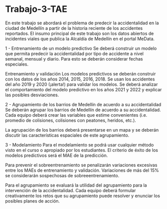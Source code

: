 # Trabajo-3-TAE

En este trabajo se abordará el problema de predecir la accidentalidad en la ciudad de Medellín a partir de la historia reciente de los accidentes reportados. El insumo principal de este trabajo son los datos abiertos de incidentes viales que publica la Alcaldía de Medellín en el portal MeData.

1 - Entrenamiento de un modelo predictivo
Se deberá construir un modelo que permita predecir la accidentalidad por tipo de accidente a nivel semanal, mensual y diario. Para esto se deberán considerar fechas especiales.

Entrenamiento y validación
Los modelos predictivos se deberán construir con los datos de los años 2014, 2015, 2016, 2018. Se usan los accidentes del año 2019 y 2020 (¡alerta!) para validar los modelos.
Se deberá analizar el comportamiento del modelo predictivo en los años 2021 y 2022 y explicar las posibles desviaciones.


2 - Agrupamiento de los barrios de Medellín de acuerdo a su accidentalidad
Se deberán agrupar los barrios de Medellín de acuerdo a su accidentalidad. Cada equipo deberá crear las variables que estime convenientes (i.e. promedio de colisiones, colisiones con peatones, heridos, etc.).

La agrupación de los barrios deberá presentarse en un mapa y se deberán discutir las características espaciales de este agrupamiento.


3 - Modelamiento
Para el modelamiento se podrá usar cualquier método visto en el curso o apropiado por los estudiantes. El criterio de éxito de los modelos predictivos será el MAE de la predicción.

Para prevenir el sobreentrenamiento se penalizarán variaciones excesivas entre los MAEs de entrenamiento y validación. Variaciones de más del 15% se considerarán sospechosas de sobreeentrenamiento.

Para el agrupamiento se evaluará la utilidad del agrupamiento para la intervención de la accidentalidad. Cada equipo deberá formular creativamente los retos que su agrupamiento puede resolver y enunciar los posibles planes de acción.
